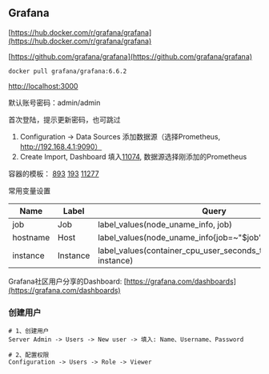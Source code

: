 ## Grafana

[https://hub.docker.com/r/grafana/grafana](https://hub.docker.com/r/grafana/grafana)

[https://github.com/grafana/grafana](https://github.com/grafana/grafana)

```
docker pull grafana/grafana:6.6.2
```

[http://localhost:3000](http://localhost:3000)

默认账号密码：admin/admin

首次登陆，提示更新密码，也可跳过

1. Configuration -> Data Sources 添加数据源（选择Prometheus, http://192.168.4.1:9090）
2. Create Import, Dashboard 填入[11074](https://grafana.com/grafana/dashboards/11074), 数据源选择刚添加的Prometheus

容器的模板：
[893](https://grafana.com/grafana/dashboards/893)
[193](https://grafana.com/grafana/dashboards/193)
[11277](https://grafana.com/grafana/dashboards/11277)


常用变量设置

Name | Label | Query | Regex
--- | --- | --- | ---
job | Job | label_values(node_uname_info, job) | -
hostname | Host | label_values(node_uname_info{job=~"$job"}, nodename) | -
instance | Instance | label_values(container_cpu_user_seconds_total{job=~"$job"}, instance) | -


Grafana社区用户分享的Dashboard: [https://grafana.com/dashboards](https://grafana.com/dashboards)


### 创建用户

```
# 1、创建用户
Server Admin -> Users -> New user -> 填入: Name、Username、Password

# 2、配置权限
Configuration -> Users -> Role -> Viewer
```
